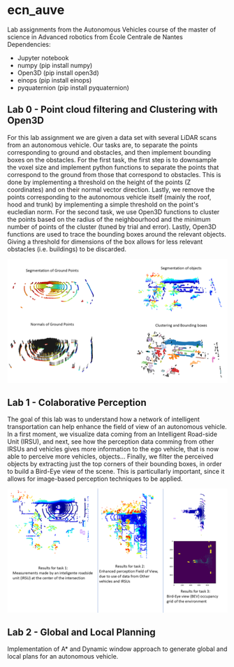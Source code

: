 # ecn_auve
Lab assignments from the Autonomous Vehicles course of the master of science in Advanced robotics from École Centrale de Nantes
Dependencies:
- Jupyter notebook
- numpy (pip install numpy)
- Open3D (pip install open3d)
- einops (pip install einops)
- pyquaternion (pip install pyquaternion) 

## Lab 0 - Point cloud filtering and Clustering with Open3D
For this lab assignment we are given a data set with several LiDAR scans from an autonomous vehicle. Our tasks are, to separate the points corresponding to ground and obstacles, and then implement bounding boxes on the obstacles.
For the first task, the first step is to downsample the voxel size and implement python functions to separate the points that correspond to the ground from those that correspond to obstacles. This is done by implementing a threshold on the height of the points (Z coordinates) and on their normal vector direction. Lastly, we remove the points corresponding to the autonomous vehicle itself (mainly the roof, hood and trunk) by implementing a simple threshold on the point's eucledian norm.
For the second task, we use Open3D functions to cluster the points based on the radius of the neighbourhood and the minimum number of points of the cluster (tuned by trial and error).
Lastly, Open3D functions are used to trace the bounding boxes around the relevant objects. Giving a threshold for dimensions of the box allows for less relevant obstacles (i.e. buildings) to be discarded.

![Results after completion](Lab0/Slide1.PNG)

## Lab 1 - Colaborative Perception
The goal of this lab was to understand how a network of intelligent transportation can help enhance the field of view of an autonomous vehicle.
In a first moment, we visualize data coming from an Intelligent Road-side Unit  (IRSU), and next, see how the perception data comming from other IRSUs and vehicles gives more information to the ego vehicle, that is now able to perceive more vehicles, objects...
Finally, we filter the perceived objects by extracting just the top corners of their bounding boxes, in order to build a Bird-Eye view of the scene. This is particullarly important, since it allows for image-based perception techniques to be applied.

![Results after completion](lab1/lab1auve.png)
## Lab 2 - Global and Local Planning
Implementation of A* and Dynamic window approach to generate global and local plans for an autonomous vehicle.
